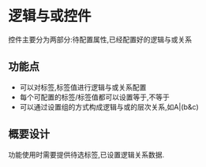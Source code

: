 # 逻辑与或控件

控件主要分为两部分:待配置属性,已经配置好的逻辑与或关系

## 功能点

* 可以对标签,标签值进行逻辑与或关系配置
* 每个可配置的标签/标签值都可以设置等于,不等于
* 可以通过设置组的方式构成逻辑与或的层次关系,如A|(b&c)

## 概要设计

功能使用时需要提供待选标签,已设置逻辑关系数据.

```js



